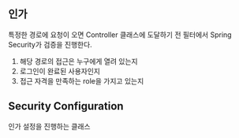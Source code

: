 ## 인가
특정한 경로에 요청이 오면 Controller 클래스에 도달하기 전 필터에서 Spring Security가 검증을 진행한다.

1. 해당 경로의 접근은 누구에게 열려 있는지
2. 로그인이 완료된 사용자인지
3. 접근 자격을 만족하는 role을 가지고 있는지

## Security Configuration
인가 설정을 진행하는 클래스